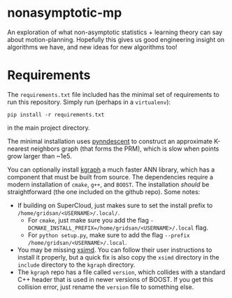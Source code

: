 # nonasymptotic-mp
An exploration of what non-asymptotic statistics + learning theory can say about motion-planning. 
Hopefully this gives us good engineering insight on algorithms we have, and new ideas for new algorithms too!

# Requirements

The `requirements.txt` file included has the minimal set of requirements to
run this repository. Simply run (perhaps in a `virtualenv`):

```shell
pip install -r requirements.txt
```

in the main project directory.

The minimal installation uses [pynndescent](https://pynndescent.readthedocs.io/en/latest/index.html) to construct
an approximate K-nearest neighbors graph (that forms the PRM), which is slow when points grow larger
than ~1e5.

You can optionally install [kgraph](https://github.com/aaalgo/kgraph) a much faster ANN library, which has a component
that must be built from source. 
The dependencies require a modern installation of `cmake`, `g++`, and `BOOST`. The installation _should_ be 
straightforward (the one included on the github repo).
Some notes:

- If building on SuperCloud, just makes sure to set the install prefix to `/home/gridsan/<USERNAME>/.local/`.
  - For `cmake`, just make sure you add the flag `-DCMAKE_INSTALL_PREFIX=/home/gridsan/<USERNAME>/.local` flag.
  - For `python setup.py`, make sure to add the flag `--prefix /home/gridsan/<USERNAME>/.local`.
- You may be missing [xsimd](https://github.com/xtensor-stack/xsimd). You can follow their user instructions to install
it properly, but a quick fix is also copy the `xsimd` directory in the `include` directory to 
the `kgraph` directory.
- The `kgraph` repo has a file called `version`, which collides with a standard C++ header that is
used in newer versions of BOOST. If you get this collision error, just rename the `version` file to something
else.
  
